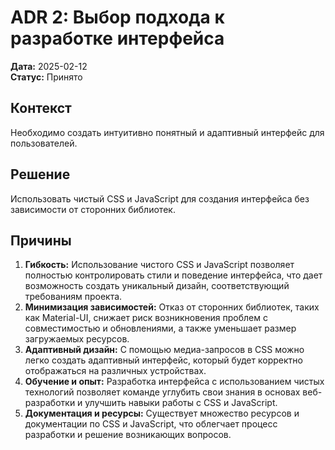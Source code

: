 # ADR 2: Выбор подхода к разработке интерфейса

**Дата:** 2025-02-12  
**Статус:** Принято  

## Контекст

Необходимо создать интуитивно понятный и адаптивный интерфейс для пользователей.

## Решение

Использовать чистый CSS и JavaScript для создания интерфейса без зависимости от сторонних библиотек.

## Причины

1. **Гибкость:** Использование чистого CSS и JavaScript позволяет полностью контролировать стили и поведение интерфейса, что дает возможность создать уникальный дизайн, соответствующий требованиям проекта.
2. **Минимизация зависимостей:** Отказ от сторонних библиотек, таких как Material-UI, снижает риск возникновения проблем с совместимостью и обновлениями, а также уменьшает размер загружаемых ресурсов.
3. **Адаптивный дизайн:** С помощью медиа-запросов в CSS можно легко создать адаптивный интерфейс, который будет корректно отображаться на различных устройствах.
4. **Обучение и опыт:** Разработка интерфейса с использованием чистых технологий позволяет команде углубить свои знания в основах веб-разработки и улучшить навыки работы с CSS и JavaScript.
5. **Документация и ресурсы:** Существует множество ресурсов и документации по CSS и JavaScript, что облегчает процесс разработки и решение возникающих вопросов.
